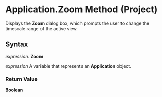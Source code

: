 
# Application.Zoom Method (Project)

Displays the  **Zoom** dialog box, which prompts the user to change the timescale range of the active view.


## Syntax

 _expression_. **Zoom**

 _expression_ A variable that represents an **Application** object.


### Return Value

 **Boolean**

